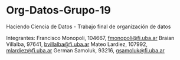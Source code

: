 # Org-Datos-Grupo-19
Haciendo Ciencia de Datos - Trabajo final de organización de datos

Integrantes:
Francisco Monopoli, 104667, fmonopoli@fi.uba.ar
Braian Villalba, 97641, bvillalba@fi.uba.ar
Mateo Lardiez, 107992, mlardiez@fi.uba.ar
German Samoluk, 93216, gsamoluk@fi.uba.ar

